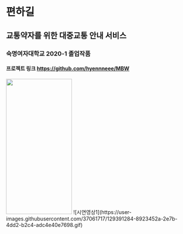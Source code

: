 # 편하길
## 교통약자를 위한 대중교통 안내 서비스
### 숙명여자대학교 2020-1 졸업작품
#### 프로젝트 링크 https://github.com/hyennneee/MBW
<img src="https://user-images.githubusercontent.com/37061717/109257396-68b49200-783b-11eb-89c0-4592604f2c28.jpg" width="180" height="370">
![시연영상1](https://user-images.githubusercontent.com/37061717/129391284-8923452a-2e7b-4dd2-b2c4-adc4e40e7698.gif)
